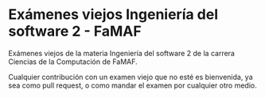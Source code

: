 # Exámenes viejos Ingeniería del software 2 - FaMAF

Exámenes viejos de la materia Ingeniería del software 2 de la carrera Ciencias de la Computación de FaMAF.

Cualquier contribución con un examen viejo que no esté es bienvenida, ya sea como pull request, o como mandar el examen por cualquier otro medio.


